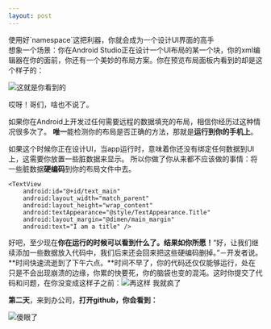 ```yaml
---
layout: post
--- 
```

<div class="message"> 
使用好`namespace`这把利器，你就会成为一个设计UI界面的高手
</div>
想象一个场景：你在Android Studio正在设计一个UI布局的某一个块，你的xml编辑器在你的面前，你还有一个美妙的布局方案。你在预览布局面板内看到的却是这个样子的：

![这就是你看到的 ](https://d262ilb51hltx0.cloudfront.net/max/800/1*Zj8BeQABNM5nrxK9Y20oKw.png)

哎呀！哥们，啥也不说了。

如果你在Android上开发过任何需要远程的数据填充的布局，相信你经历过这种情况很多次了。 **唯一**能检测你的布局是否正确的方法，那就是**运行到你的手机上**。

如果这个时候你正在设计UI，当app运行时，意味着你还没有绑定任何数据到UI上，这需要你放置一些脏数据来显示。 所以你做了你从来都不应该做的事情：将一些脏数据**硬编码**到你的布局文件中去。
 
    <TextView
	    android:id="@+id/text_main"
	    android:layout_width="match_parent"
	    android:layout_height="wrap_content"
	    android:textAppearance="@style/TextAppearance.Title"
	    android:layout_margin="@dimen/main_margin"
	    android:text="I am a title" />

好吧，至少现在**你在运行的时候可以看到什么了。结果如你所愿！**“好，让我们继续添加一些数据放入代码中，我们后来还会回来把这些硬编码删掉。”－开发者说。
**时间快速流逝到了下午六点。**时间不早了，你的代码还仅仅能够运行，处在只是不会出现崩溃的边缘，你累的快要死，你的脑袋也变的混沌。这时你提交了代码和问题，在你没变成这样子之前：![再这样 我就疯了](https://d262ilb51hltx0.cloudfront.net/max/800/1*KqE0K-38m7YmvvvgsguTzA.gif)

**第二天**，来到办公司，**打开github，你会看到：**

![傻眼了](https://d262ilb51hltx0.cloudfront.net/max/1400/1*waIiJ0Gs1OibdSMlzngH_A.png)

